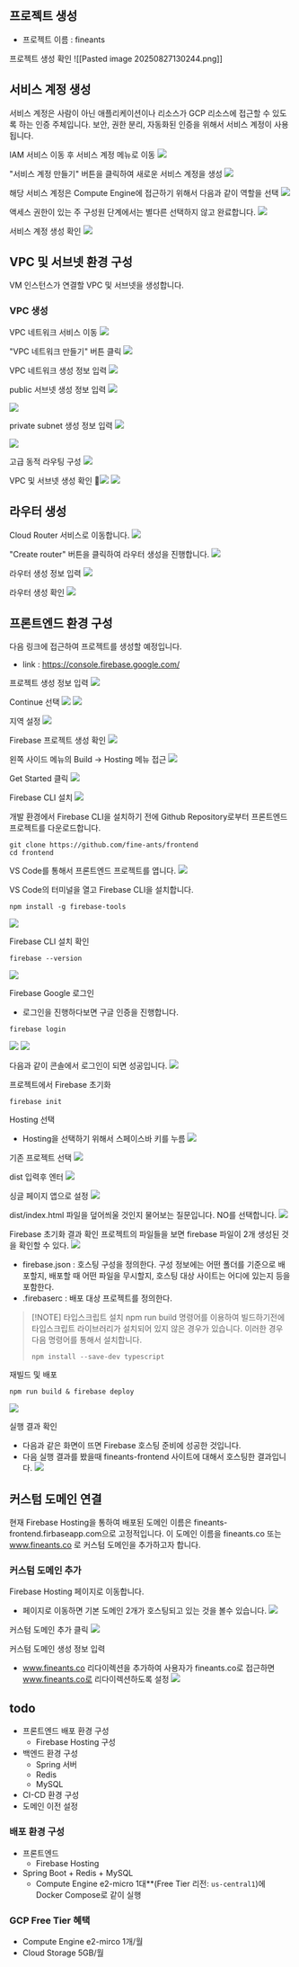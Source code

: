 
## 프로젝트 생성
- 프로젝트 이름 : fineants

프로젝트 생성 확인
![[Pasted image 20250827130244.png]]

## 서비스 계정 생성
서비스 계정은 사람이 아닌 애플리케이션이나 리소스가 GCP 리소스에 접근할 수 있도록 하는 인증 주체입니다. 보안, 권한 분리, 자동화된 인증을 위해서 서비스 계정이 사용됩니다.

IAM 서비스 이동 후 서비스 계정 메뉴로 이동
![](BE/메뉴얼/refImg/Pasted%20image%2020250827135721.png)

"서비스 계정 만들기" 버튼을 클릭하여 새로운 서비스 계정을 생성
![](BE/메뉴얼/refImg/Pasted%20image%2020250827135819.png)


해당 서비스 계정은 Compute Engine에 접근하기 위해서 다음과 같이 역할을 선택
![](BE/메뉴얼/refImg/Pasted%20image%2020250827135934.png)

액세스 권한이 있는 주 구성원 단계에서는 별다른 선택하지 않고 완료합니다.
![](BE/메뉴얼/refImg/Pasted%20image%2020250827140006.png)

서비스 계정 생성 확인
![](BE/메뉴얼/refImg/Pasted%20image%2020250827140023.png)

## VPC 및 서브넷 환경 구성
VM 인스턴스가 연결할 VPC 및 서브넷을 생성합니다.

### VPC 생성
VPC 네트워크 서비스 이동
![](BE/메뉴얼/refImg/Pasted%20image%2020250827141923.png)

"VPC 네트워크 만들기" 버튼 클릭
![](BE/메뉴얼/refImg/Pasted%20image%2020250827142338.png)

VPC 네트워크 생성 정보 입력
![](BE/메뉴얼/refImg/Pasted%20image%2020250827142810.png)

public 서브넷 생성 정보 입력
![](BE/메뉴얼/refImg/Pasted%20image%2020250827143258.png)

![](BE/메뉴얼/refImg/Pasted%20image%2020250827143016.png)

private subnet 생성 정보 입력
![](BE/메뉴얼/refImg/Pasted%20image%2020250827143433.png)

![](BE/메뉴얼/refImg/Pasted%20image%2020250827143504.png)


고급 동적 라우팅 구성
![](BE/메뉴얼/refImg/Pasted%20image%2020250827143851.png)

VPC 및 서브넷 생성 확인
![](BE/메뉴얼/refImg/Pasted%20image%2020250827144120.png)
![](BE/메뉴얼/refImg/Pasted%20image%2020250827144136.png)

## 라우터 생성

Cloud Router 서비스로 이동합니다.
![](BE/메뉴얼/refImg/Pasted%20image%2020250827145328.png)

"Create router" 버튼을 클릭하여 라우터 생성을 진행합니다.
![](BE/메뉴얼/refImg/Pasted%20image%2020250827145810.png)

라우터 생성 정보 입력
![](BE/메뉴얼/refImg/Pasted%20image%2020250827151536.png)

라우터 생성 확인
![](BE/메뉴얼/refImg/Pasted%20image%2020250827151841.png)

## 프론트엔드 환경 구성
다음 링크에 접근하여 프로젝트를 생성할 예정입니다.
- link : https://console.firebase.google.com/

프로젝트 생성 정보 입력
![](BE/메뉴얼/refImg/Pasted%20image%2020250827153735.png)

Continue 선택
![](BE/메뉴얼/refImg/Pasted%20image%2020250827153800.png)
![](BE/메뉴얼/refImg/Pasted%20image%2020250827155308.png)

지역 설정
![](BE/메뉴얼/refImg/Pasted%20image%2020250827155459.png)

Firebase 프로젝트 생성 확인
![](BE/메뉴얼/refImg/Pasted%20image%2020250827155617.png)

왼쪽 사이드 메뉴의 Build -> Hosting 메뉴 접근
![](BE/메뉴얼/refImg/Pasted%20image%2020250827162155.png)

Get Started 클릭
![](BE/메뉴얼/refImg/Pasted%20image%2020250827162240.png)

Firebase CLI 설치
![](BE/메뉴얼/refImg/Pasted%20image%2020250827162915.png)

개발 환경에서 Firebase CLI을 설치하기 전에 Github Repository로부터 프론트엔드 프로젝트를 다운로드합니다.
```shell
git clone https://github.com/fine-ants/frontend
cd frontend
```

VS Code를 통해서 프론트엔드 프로젝트를 엽니다.
![](BE/메뉴얼/refImg/Pasted%20image%2020250827163605.png)

VS Code의 터미널을 열고 Firebase CLI을 설치합니다.
```shell
npm install -g firebase-tools
```
![](BE/메뉴얼/refImg/Pasted%20image%2020250827164237.png)

Firebase CLI 설치 확인
```
firebase --version
```
![](BE/메뉴얼/refImg/Pasted%20image%2020250827164525.png)

Firebase Google 로그인
- 로그인을 진행하다보면 구글 인증을 진행합니다.
```shell
firebase login
```
![](BE/메뉴얼/refImg/Pasted%20image%2020250827164839.png)
![](BE/메뉴얼/refImg/Pasted%20image%2020250827164902.png)

다음과 같이 콘솔에서 로그인이 되면 성공입니다.
![](BE/메뉴얼/refImg/Pasted%20image%2020250827164912.png)

프로젝트에서 Firebase 초기화
```shell
firebase init
```

Hosting 선택
- Hosting을 선택하기 위해서 스페이스바 키를 누름
![](BE/메뉴얼/refImg/Pasted%20image%2020250827165118.png)

기존 프로젝트 선택
![](BE/메뉴얼/refImg/Pasted%20image%2020250827165218.png)

dist 입력후 엔터
![](BE/메뉴얼/refImg/Pasted%20image%2020250828123047.png)


싱글 페이지 앱으로 설정
![](BE/메뉴얼/refImg/Pasted%20image%2020250827172048.png)

dist/index.html 파일을 덮어씌울 것인지 물어보는 질문입니다. NO를 선택합니다.
![](BE/메뉴얼/refImg/Pasted%20image%2020250828123110.png)

Firebase 초기화 결과 확인
프로젝트의 파일들을 보면 firebase 파일이 2개 생성된 것을 확인할 수 있다.
![](BE/메뉴얼/refImg/Pasted%20image%2020250827165810.png)
- firebase.json : 호스팅 구성을 정의한다. 구성 정보에는 어떤 폴더를 기준으로 배포할지, 배포할 때 어떤 파일을 무시할지, 호스팅 대상 사이트는 어디에 있는지 등을 포함한다.
- .firebaserc : 배포 대상 프로젝트를 정의한다.

> [!NOTE] 타입스크립트 설치
> npm run build 명령어를 이용하여 빌드하기전에 타입스크립트 라이브러리가 설치되어 있지 않은 경우가 있습니다. 이러한 경우 다음 명령어를 통해서 설치합니다.
> ```shell
> npm install --save-dev typescript
> ```


재빌드 및 배포
```shell
npm run build & firebase deploy
```
![](BE/메뉴얼/refImg/Pasted%20image%2020250827170026.png)


실행 결과 확인
- 다음과 같은 화면이 뜨면 Firebase 호스팅 준비에 성공한 것입니다.
- 다음 실행 결과를 봤을때 fineants-frontend 사이트에 대해서 호스팅한 결과입니다.
![](BE/메뉴얼/refImg/Pasted%20image%2020250828124444.png)


##  커스텀 도메인 연결
현재 Firebase Hosting을 통하여 배포된 도메인 이름은 fineants-frontend.firbaseapp.com으로 고정적입니다. 이 도메인 이름을 fineants.co 또는 www.fineants.co 로 커스텀 도메인을 추가하고자 합니다.

### 커스텀 도메인 추가
Firebase Hosting 페이지로 이동합니다.
- 페이지로 이동하면 기본 도메인 2개가 호스팅되고 있는 것을 볼수 있습니다.
![](BE/메뉴얼/refImg/Pasted%20image%2020250828130059.png)

커스텀 도메인 추가 클릭
![](BE/메뉴얼/refImg/Pasted%20image%2020250828130200.png)

커스텀 도메인 생성 정보 입력
- www.fineants.co 리다이렉션을 추가하여 사용자가 fineants.co로 접근하면 www.fineants.co로 리다이렉션하도록 설정
![](BE/메뉴얼/refImg/Pasted%20image%2020250828130251.png)






## todo
- 프론트엔드 배포 환경 구성
	- Firebase Hosting 구성
- 백엔드 환경 구성
	- Spring 서버
	- Redis
	- MySQL
- CI-CD 환경 구성
- 도메인 이전 설정

### 배포 환경 구성
- 프론트엔드
	- Firebase Hosting
- Spring Boot + Redis + MySQL
	- Compute Engine e2-micro 1대**(Free Tier 리전: `us-central1`)에 Docker Compose로 같이 실행


### GCP Free Tier 혜택
- Compute Engine e2-mirco 1개/월
- Cloud Storage 5GB/월
